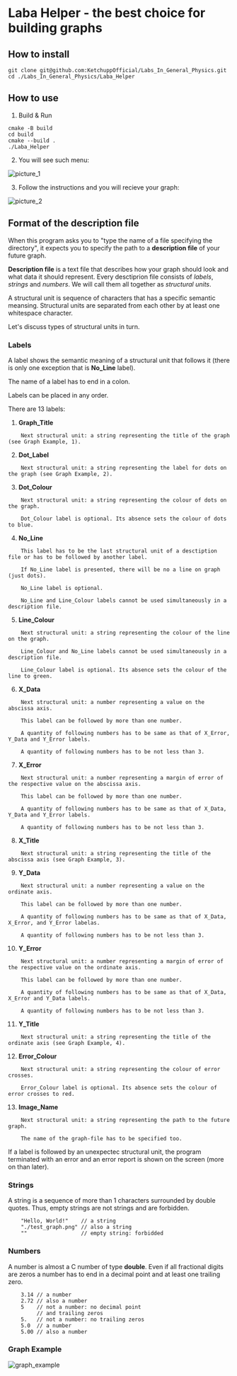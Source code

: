 # Laba Helper - the best choice for building graphs

## How to install
```
git clone git@github.com:KetchuppOfficial/Labs_In_General_Physics.git
cd ./Labs_In_General_Physics/Laba_Helper
```

## How to use

1) Build & Run
```
cmake -B build
cd build
cmake --build .
./Laba_Helper
```

2) You will see such menu:

![picture_1](/Laba_Helper/pictures/picture_1.png)

3) Follow the instructions and you will recieve your graph:

![picture_2](/Laba_Helper/pictures/picture_2.png)

## Format of the description file

When this program asks you to "type the name of a file specifying the directory", it expects you to specify the path to a **description file** of your future graph.

**Description file** is a text file that describes how your graph should look and what data it should represent. Every desctiprion file consists of *labels*, *strings* and *numbers*. We will call them all together as *structural units*.

A structural unit is sequence of characters that has a specific semantic meansing. Structural units are separated from each other by at least one whitespace character.

Let's discuss types of structural units in turn.

### Labels

A label shows the semantic meaning of a structural unit that follows it (there is only one exception that is **No_Line** label). 

The name of a label has to end in a colon.

Labels can be placed in any order.

There are 13 labels:

1) **Graph_Title**
```
    Next structural unit: a string representing the title of the graph (see Graph Example, 1).
```

2) **Dot_Label**
```
    Next structural unit: a string representing the label for dots on the graph (see Graph Example, 2).
```

3) **Dot_Colour**
```
    Next structural unit: a string representing the colour of dots on the graph.

    Dot_Colour label is optional. Its absence sets the colour of dots to blue.
```

4) **No_Line**
```
    This label has to be the last structural unit of a desctiption file or has to be followed by another label.

    If No_Line label is presented, there will be no a line on graph (just dots).

    No_Line label is optional.

    No_Line and Line_Colour labels cannot be used simultaneously in a description file.
```

5) **Line_Colour**
```
    Next structural unit: a string representing the colour of the line on the graph.

    Line_Colour and No_Line labels cannot be used simultaneously in a description file.

    Line_Colour label is optional. Its absence sets the colour of the line to green.
```

6) **X_Data**
```
    Next structural unit: a number representing a value on the abscissa axis.

    This label can be followed by more than one number.
    
    A quantity of following numbers has to be same as that of X_Error, Y_Data and Y_Error labels.
    
    A quantity of following numbers has to be not less than 3.
```

7) **X_Error**
```
    Next structural unit: a number representing a margin of error of the respective value on the abscissa axis.

    This label can be followed by more than one number.
    
    A quantity of following numbers has to be same as that of X_Data, Y_Data and Y_Error labels.
    
    A quantity of following numbers has to be not less than 3.
```

8) **X_Title**
```
    Next structural unit: a string representing the title of the abscissa axis (see Graph Example, 3).
```

9) **Y_Data**
```
    Next structural unit: a number representing a value on the ordinate axis.

    This label can be followed by more than one number.
    
    A quantity of following numbers has to be same as that of X_Data, X_Error, and Y_Error labelas.

    A quantity of following numbers has to be not less than 3.
```

10) **Y_Error**
```
    Next structural unit: a number representing a margin of error of the respective value on the ordinate axis.

    This label can be followed by more than one number. 
    
    A quantity of following numbers has to be same as that of X_Data, X_Error and Y_Data labels.
    
    A quantity of following numbers has to be not less than 3.
```

11) **Y_Title**
```
    Next structural unit: a string representing the title of the ordinate axis (see Graph Example, 4).
```

12) **Error_Colour**
```
    Next structural unit: a string representing the colour of error crosses.

    Error_Colour label is optional. Its absence sets the colour of error crosses to red.
```

13) **Image_Name**
```
    Next structural unit: a string representing the path to the future graph.
    
    The name of the graph-file has to be specified too.
```

If a label is followed by an unexpectec structural unit, the program terminated with an error and an error report is shown on the screen (more on than later).

### Strings

A string is a sequence of more than 1 characters surrounded by double quotes. Thus, empty strings are not strings and are forbidden.
```
    "Hello, World!"    // a string
    "./test_graph.png" // also a string
    ""                 // empty string: forbidded
```

### Numbers

A number is almost a C number of type **double**. Even if all fractional digits are zeros a number has to end in a decimal point and at least one trailing zero.
```
    3.14 // a number
    2.72 // also a number
    5    // not a number: no decimal point 
         // and trailing zeros
    5.   // not a number: no trailing zeros
    5.0  // a number
    5.00 // also a number
```

### Graph Example
![graph_example](/Laba_Helper/pictures/graph_example.png)
